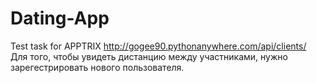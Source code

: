 # Dating-App
Test task for APPTRIX
http://gogee90.pythonanywhere.com/api/clients/
Для того, чтобы увидеть дистанцию между участниками, нужно зарегестрировать нового пользователя.
